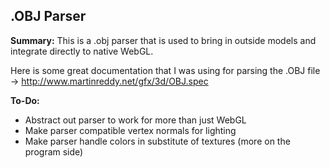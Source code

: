 <h2>.OBJ Parser</h2>

<b>Summary:</b>
This is a .obj parser that is used to bring in outside models and integrate directly to native WebGL. 

Here is some great documentation that I was using for parsing the .OBJ file -> http://www.martinreddy.net/gfx/3d/OBJ.spec

<b>To-Do:</b>
<ul>
  <li>Abstract out parser to work for more than just WebGL</li>
  <li>Make parser compatible vertex normals for lighting</li>
  <li>Make parser handle colors in substitute of textures (more on the program side)</li>
</ul>
